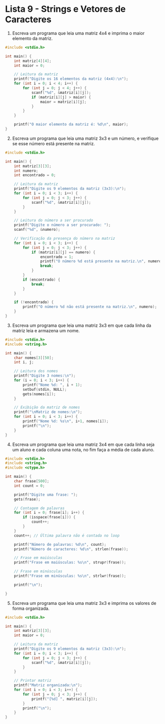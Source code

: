 # Lista 9 - Strings e Vetores de Caracteres

1. Escreva um programa que leia uma matriz 4x4 e imprima o maior elemento da matriz.
```C
#include <stdio.h>

int main() {
    int matriz[4][4];
    int maior = 0;

    // Leitura da matriz
    printf("Digite os 16 elementos da matriz (4x4):\n");
    for (int i = 0; i < 4; i++) {
        for (int j = 0; j < 4; j++) {
            scanf("%d", &matriz[i][j]);
            if (matriz[i][j] > maior) {
                maior = matriz[i][j];
            }
        }
    }

    printf("O maior elemento da matriz é: %d\n", maior);
}
```
2. Escreva um programa que leia uma matriz 3x3 e um número, e verifique se esse número está presente na matriz.
```C
#include <stdio.h>

int main() {
    int matriz[3][3];
    int numero;
    int encontrado = 0;

    // Leitura da matriz
    printf("Digite os 9 elementos da matriz (3x3):\n");
    for (int i = 0; i < 3; i++) {
        for (int j = 0; j < 3; j++) {
            scanf("%d", &matriz[i][j]);
        }
    }

    // Leitura do número a ser procurado
    printf("Digite o número a ser procurado: ");
    scanf("%d", &numero);

    // Verificação da presença do número na matriz
    for (int i = 0; i < 3; i++) {
        for (int j = 0; j < 3; j++) {
            if (matriz[i][j] == numero) {
                encontrado = 1;
                printf("O número %d está presente na matriz.\n", numero);
                break;
            }
        }
        if (encontrado) {
            break;
        }
    }

    if (!encontrado) {
        printf("O número %d não está presente na matriz.\n", numero);
    }
}
```
3. Escreva um programa que leia uma matriz 3x3 em que cada linha da matriz leia e armazena um nome.

```C
#include <stdio.h>
#include <string.h>

int main() {
    char nomes[3][50];
    int i, j;

    // Leitura dos nomes
    printf("Digite 3 nomes:\n");
    for (i = 0; i < 3; i++) {
        printf("Nome %d: ", i + 1);
        setbuf(stdin, NULL);
        gets(nomes[i]);
    }

    // Exibição da matriz de nomes
    printf("\nMatriz de nomes:\n");
    for (int i = 0; i < 3; i++) {
        printf("Nome %d: %s\n", i+1, nomes[i]);
        printf("\n");
    }
}
```

4. Escreva um programa que leia uma matriz 3x4 em que cada linha seja um aluno e cada coluna uma nota, no fim faça a média de cada aluno.
``` C
#include <stdio.h>
#include <string.h>
#include <ctype.h>

int main() {
    char frase[500];
    int count = 0;

    printf("Digite uma frase: ");
    gets(frase);

    // Contagem de palavras
    for (int i = 0; frase[i]; i++) {
        if (isspace(frase[i])) {
            count++;
        }
    }
    count++; // Última palavra não é contada no loop

    printf("Número de palavras: %d\n", count);
    printf("Número de caracteres: %d\n", strlen(frase));

    // Frase em maiúsculas
    printf("Frase em maiúsculas: %s\n", strupr(frase));

    // Frase em minúsculas
    printf("Frase em minúsculas: %s\n", strlwr(frase));

    printf("\n");

}

```

5. Escreva um programa que leia uma matriz 3x3 e imprima os valores de forma organizada.

```C
#include <stdio.h>

int main() {
    int matriz[3][3];
    int maior = 0;

    // Leitura da matriz
    printf("Digite os 9 elementos da matriz (3x3):\n");
    for (int i = 0; i < 3; i++) {
        for (int j = 0; j < 3; j++) {
            scanf("%d", &matriz[i][j]);
        }
    }

    // Printar matriz
    printf("Matriz organizada:\n");
    for (int i = 0; i < 3; i++) {
        for (int j = 0; j < 3; j++) {
            printf("[%d] ", matriz[i][j]);
        }
        printf("\n");
    }
}
```
